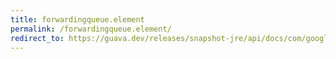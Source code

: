 ```yaml
---
title: forwardingqueue.element
permalink: /forwardingqueue.element/
redirect_to: https://guava.dev/releases/snapshot-jre/api/docs/com/google/common/collect/ForwardingQueue.html#element--
---
```

